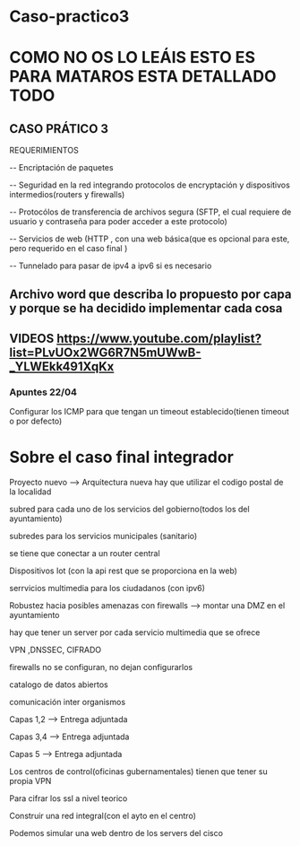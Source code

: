 # Caso-practico3

# COMO NO OS LO LEÁIS ESTO ES PARA MATAROS ESTA DETALLADO TODO

## CASO PRÁTICO 3
REQUERIMIENTOS

-- Encriptación de paquetes

-- Seguridad en la red integrando protocolos de encryptación y dispositivos intermedios(routers y firewalls) 

-- Protocólos de transferencia de archivos segura (SFTP, el cual requiere de usuario y contraseña para poder acceder a este protocolo)

-- Servicios de web (HTTP , con una web básica(que es opcional para este, pero requerido en el caso final )

-- Tunnelado para pasar de ipv4 a ipv6 si es necesario

## Archivo word que describa lo propuesto por capa y porque se ha decidido implementar cada cosa

## VIDEOS https://www.youtube.com/playlist?list=PLvUOx2WG6R7N5mUWwB-_YLWEkk491XqKx
### Apuntes 22/04
Configurar los ICMP para que tengan un timeout establecido(tienen timeout o por defecto)

# Sobre el caso final integrador

Proyecto nuevo --> Arquitectura nueva
hay que utilizar el codigo postal de la localidad 

subred para cada uno de los servicios del gobierno(todos los del ayuntamiento) 

subredes para los servicios municipales (sanitario)

se tiene que conectar a un router central

Dispositivos Iot (con la api rest que se proporciona en la web)

serrvicios multimedia para los ciudadanos (con ipv6)

Robustez hacia posibles amenazas con firewalls --> montar una DMZ en el ayuntamiento 

hay que tener un server por cada servicio multimedia que se ofrece 

VPN ,DNSSEC, CIFRADO

firewalls no se configuran, no dejan configurarlos

catalogo de datos abiertos 

comunicación inter organismos 



Capas 1,2 --> Entrega adjuntada

Capas 3,4 --> Entrega adjuntada 

Capas 5 --> Entrega adjuntada


Los centros de control(oficinas gubernamentales) tienen que tener su propia VPN 

Para cifrar los ssl a nivel teorico 

Construir una red integral(con el ayto en el centro)


Podemos simular una web dentro de los servers del cisco




